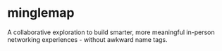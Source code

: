 # minglemap
A collaborative exploration to build smarter, more meaningful in-person networking experiences - without awkward name tags.

